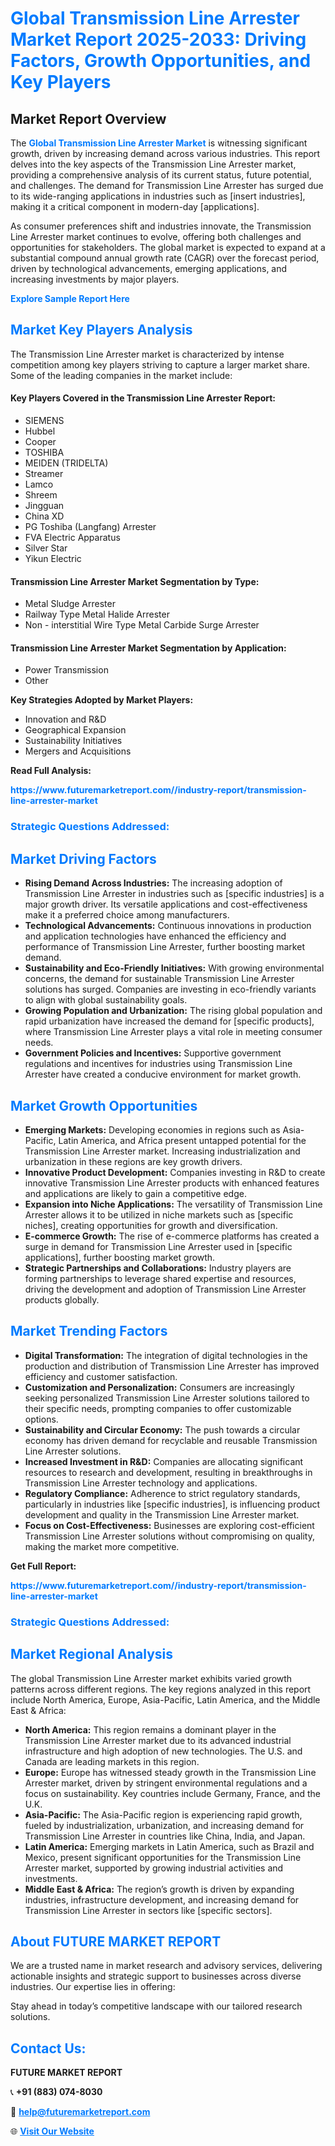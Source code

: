 <h1 style="color: #007BFF;">Global Transmission Line Arrester Market Report 2025-2033: Driving Factors, Growth Opportunities, and Key Players</h1>

<section id="overview">
<h2>Market Report Overview</h2>
<p>The <a href="https://www.futuremarketreport.com//industry-report/transmission-line-arrester-market" style="color: #007BFF; text-decoration: none;"><strong>Global Transmission Line Arrester Market</strong></a> is witnessing significant growth, driven by increasing demand across various industries. This report delves into the key aspects of the Transmission Line Arrester market, providing a comprehensive analysis of its current status, future potential, and challenges. The demand for Transmission Line Arrester has surged due to its wide-ranging applications in industries such as [insert industries], making it a critical component in modern-day [applications].</p>
<p>As consumer preferences shift and industries innovate, the Transmission Line Arrester market continues to evolve, offering both challenges and opportunities for stakeholders. The global market is expected to expand at a substantial compound annual growth rate (CAGR) over the forecast period, driven by technological advancements, emerging applications, and increasing investments by major players.</p>
</section>

<section id="overview">
<p><a href="https://www.futuremarketreport.com//request-sample/reportId=84484" style="color: #007BFF; text-decoration: none;"><strong>Explore Sample Report Here</strong></a></p>
</section>

<section id="key-players">
<h2 style="color: #007BFF;">Market Key Players Analysis</h2>
<p>The Transmission Line Arrester market is characterized by intense competition among key players striving to capture a larger market share. Some of the leading companies in the market include:</p>
<h4>Key Players Covered in the Transmission Line Arrester Report:</h4>
<ul><li>SIEMENS</li><li>Hubbel</li><li>Cooper</li><li>TOSHIBA</li><li>MEIDEN (TRIDELTA)</li><li>Streamer</li><li>Lamco</li><li>Shreem</li><li>Jingguan</li><li>China XD</li><li>PG Toshiba (Langfang) Arrester</li><li>FVA Electric Apparatus</li><li>Silver Star</li><li>Yikun Electric</li></ul>
<h4>Transmission Line Arrester Market Segmentation by Type:</h4>
<ul><li>Metal Sludge Arrester</li><li>Railway Type Metal Halide Arrester</li><li>Non - interstitial Wire Type Metal Carbide Surge Arrester</li></ul>

<h4>Transmission Line Arrester Market Segmentation by Application:</h4>
<ul><li>Power Transmission</li><li>Other</li></ul>
<p><strong>Key Strategies Adopted by Market Players:</strong></p>
<ul>
<li>Innovation and R&D</li>
<li>Geographical Expansion</li>
<li>Sustainability Initiatives</li>
<li>Mergers and Acquisitions</li>
</ul>
</section>

<section>
<p><strong>Read Full Analysis: </strong></p><a href="https://www.futuremarketreport.com//industry-report/transmission-line-arrester-market" style="color: #007BFF; text-decoration: none;"><strong>https://www.futuremarketreport.com//industry-report/transmission-line-arrester-market</strong></a>
<h3 style="color: #007BFF;">Strategic Questions Addressed:</h3>
</section>

<section id="driving-factors">
<h2 style="color: #007BFF;">Market Driving Factors</h2>
<ul>
<li><strong>Rising Demand Across Industries:</strong> The increasing adoption of Transmission Line Arrester in industries such as [specific industries] is a major growth driver. Its versatile applications and cost-effectiveness make it a preferred choice among manufacturers.</li>
<li><strong>Technological Advancements:</strong> Continuous innovations in production and application technologies have enhanced the efficiency and performance of Transmission Line Arrester, further boosting market demand.</li>
<li><strong>Sustainability and Eco-Friendly Initiatives:</strong> With growing environmental concerns, the demand for sustainable Transmission Line Arrester solutions has surged. Companies are investing in eco-friendly variants to align with global sustainability goals.</li>
<li><strong>Growing Population and Urbanization:</strong> The rising global population and rapid urbanization have increased the demand for [specific products], where Transmission Line Arrester plays a vital role in meeting consumer needs.</li>
<li><strong>Government Policies and Incentives:</strong> Supportive government regulations and incentives for industries using Transmission Line Arrester have created a conducive environment for market growth.</li>
</ul>
</section>

<section id="growth-opportunities">
<h2 style="color: #007BFF;">Market Growth Opportunities</h2>
<ul>
<li><strong>Emerging Markets:</strong> Developing economies in regions such as Asia-Pacific, Latin America, and Africa present untapped potential for the Transmission Line Arrester market. Increasing industrialization and urbanization in these regions are key growth drivers.</li>
<li><strong>Innovative Product Development:</strong> Companies investing in R&D to create innovative Transmission Line Arrester products with enhanced features and applications are likely to gain a competitive edge.</li>
<li><strong>Expansion into Niche Applications:</strong> The versatility of Transmission Line Arrester allows it to be utilized in niche markets such as [specific niches], creating opportunities for growth and diversification.</li>
<li><strong>E-commerce Growth:</strong> The rise of e-commerce platforms has created a surge in demand for Transmission Line Arrester used in [specific applications], further boosting market growth.</li>
<li><strong>Strategic Partnerships and Collaborations:</strong> Industry players are forming partnerships to leverage shared expertise and resources, driving the development and adoption of Transmission Line Arrester products globally.</li>
</ul>
</section>

<section id="trending-factors">
<h2 style="color: #007BFF;">Market Trending Factors</h2>
<ul>
<li><strong>Digital Transformation:</strong> The integration of digital technologies in the production and distribution of Transmission Line Arrester has improved efficiency and customer satisfaction.</li>
<li><strong>Customization and Personalization:</strong> Consumers are increasingly seeking personalized Transmission Line Arrester solutions tailored to their specific needs, prompting companies to offer customizable options.</li>
<li><strong>Sustainability and Circular Economy:</strong> The push towards a circular economy has driven demand for recyclable and reusable Transmission Line Arrester solutions.</li>
<li><strong>Increased Investment in R&D:</strong> Companies are allocating significant resources to research and development, resulting in breakthroughs in Transmission Line Arrester technology and applications.</li>
<li><strong>Regulatory Compliance:</strong> Adherence to strict regulatory standards, particularly in industries like [specific industries], is influencing product development and quality in the Transmission Line Arrester market.</li>
<li><strong>Focus on Cost-Effectiveness:</strong> Businesses are exploring cost-efficient Transmission Line Arrester solutions without compromising on quality, making the market more competitive.</li>
</ul>
</section>

<section>
<p><strong>Get Full Report: </strong></p><a href="https://www.futuremarketreport.com//industry-report/transmission-line-arrester-market" style="color: #007BFF; text-decoration: none;"><strong>https://www.futuremarketreport.com//industry-report/transmission-line-arrester-market</strong></a>
<h3 style="color: #007BFF;">Strategic Questions Addressed:</h3>
</section>


<section id="regional-analysis">
<h2 style="color: #007BFF;">Market Regional Analysis</h2>
<p>The global Transmission Line Arrester market exhibits varied growth patterns across different regions. The key regions analyzed in this report include North America, Europe, Asia-Pacific, Latin America, and the Middle East & Africa:</p>
<ul>
<li><strong>North America:</strong> This region remains a dominant player in the Transmission Line Arrester market due to its advanced industrial infrastructure and high adoption of new technologies. The U.S. and Canada are leading markets in this region.</li>
<li><strong>Europe:</strong> Europe has witnessed steady growth in the Transmission Line Arrester market, driven by stringent environmental regulations and a focus on sustainability. Key countries include Germany, France, and the U.K.</li>
<li><strong>Asia-Pacific:</strong> The Asia-Pacific region is experiencing rapid growth, fueled by industrialization, urbanization, and increasing demand for Transmission Line Arrester in countries like China, India, and Japan.</li>
<li><strong>Latin America:</strong> Emerging markets in Latin America, such as Brazil and Mexico, present significant opportunities for the Transmission Line Arrester market, supported by growing industrial activities and investments.</li>
<li><strong>Middle East & Africa:</strong> The region’s growth is driven by expanding industries, infrastructure development, and increasing demand for Transmission Line Arrester in sectors like [specific sectors].</li>
</ul>
</section>

<footer>
<h2 style="color: #007BFF;">About FUTURE MARKET REPORT</h2>
<p>We are a trusted name in market research and advisory services, delivering actionable insights and strategic support to businesses across diverse industries. Our expertise lies in offering:</p>

<p>Stay ahead in today’s competitive landscape with our tailored research solutions.</p>

<h2 style="color: #007BFF;">Contact Us:</h2>
<p><strong>FUTURE MARKET REPORT</strong></p>
<p>📞 <strong>+91 (883) 074-8030</strong></p>
<p>📧 <strong><a href="mailto:help@futuremarketreport.com" style="color: #007BFF;">help@futuremarketreport.com</a></strong></p>
<p>🌐 <strong><a href="https://www.futuremarketreport.com/" style="color: #007BFF;">Visit Our Website</a></strong></p>
</footer>